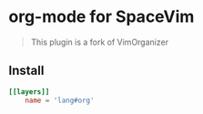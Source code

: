 # org-mode for SpaceVim

> This plugin is a fork of VimOrganizer

## Install

```toml
[[layers]]
    name = 'lang#org'
```





